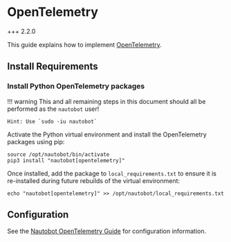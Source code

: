 # OpenTelemetry

+++ 2.2.0

This guide explains how to implement [OpenTelemetry](https://opentelemetry.io).

## Install Requirements

### Install Python OpenTelemetry packages

!!! warning
    This and all remaining steps in this document should all be performed as the `nautobot` user!

    Hint: Use `sudo -iu nautobot`

Activate the Python virtual environment and install the OpenTelemetry packages using pip:

```no-highlight
source /opt/nautobot/bin/activate
pip3 install "nautobot[opentelemetry]"
```

Once installed, add the package to `local_requirements.txt` to ensure it is re-installed during future rebuilds of the virtual environment:

```no-highlight
echo "nautobot[opentelemetry]" >> /opt/nautobot/local_requirements.txt
```

## Configuration

See the [Nautobot OpenTelemetry Guide](../guides/opentelemetry.md) for configuration information.
